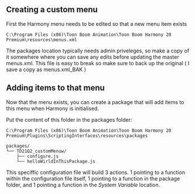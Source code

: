 ## Creating a custom menu
First the Harmony menu needs to be edited so that a new menu item exists
```
C:\Program Files (x86)\Toon Boom Animation\Toon Boom Harmony 20 Premium\resources\menus.xml
```
The packages location typically needs admin priveleges, so make a copy of it somewhere where you can save any edits before updating the master menus.xml. This file is easy to break so make sure to back up the original ( I save a copy as menus.xml_BAK )

## Adding items to that menu
Now that the menu exists, you can create a package that will add items to this menu when Harmony is initialised.

Put the content of this folder in the packages folder:
```
C:\Program Files (x86)\Toon Boom Animation\Toon Boom Harmony 20 Premium\Plugins\ScriptingInterfaces\resources\packages
```

```
packages/
└── TD21Q2_customMenuw/
    ├── configure.js
    └── helloWirldInThisPackage.js
```

This speciffic configuration file will build 3 actions. 1 pointing to a function within the configuration file itself, 1 pointing to a function in the package folder, and 1 pointing a function in the *System Variable* location.

